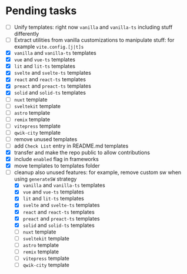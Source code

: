 # Pending tasks

- [ ] Unify templates: right now `vanilla` and `vanilla-ts` including stuff differently 
- [ ] Extract utilities from vanilla customizations to manipulate stuff: for example `vite.config.[j|t]s`
- [x] `vanilla` and `vanilla-ts` templates
- [x] `vue` and `vue-ts` templates
- [x] `lit` and `lit-ts` templates
- [x] `svelte` and `svelte-ts` templates
- [x] `react` and `react-ts` templates
- [x] `preact` and `preact-ts` templates
- [x] `solid` and `solid-ts` templates
- [ ] `nuxt` template
- [ ] `sveltekit` template
- [ ] `astro` template
- [ ] `remix` template
- [ ] `vitepress` template
- [ ] `qwik-city` template
- [ ] remove unused templates
- [ ] add `Check List` entry in README.md templates
- [x] transfer and make the repo public to allow contributions
- [x] include `enabled` flag in frameworks
- [x] move templates to templates folder
- [ ] cleanup also unused features: for example, remove custom sw when using `generateSW` strategy
  - [x] `vanilla` and `vanilla-ts` templates
  - [x] `vue` and `vue-ts` templates
  - [x] `lit` and `lit-ts` templates
  - [x] `svelte` and `svelte-ts` templates
  - [x] `react` and `react-ts` templates
  - [x] `preact` and `preact-ts` templates
  - [x] `solid` and `solid-ts` templates
  - [ ] `nuxt` template
  - [ ] `sveltekit` template
  - [ ] `astro` template
  - [ ] `remix` template
  - [ ] `vitepress` template
  - [ ] `qwik-city` template
